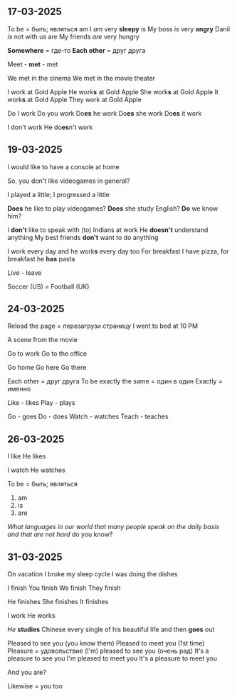 ## 17-03-2025

To be = быть; являться
	am
		I *am* very **sleepy**
	is
		My boss *is* very **angry**
		Danil *is* not with us
	are
		My friends *are* very hungry

**Somewhere** = где-то
**Each other** = друг друга

Meet - **met** - met

We met in the cinema
We met in the movie theater

I work at Gold Apple
He work**s** at Gold Apple
She work**s** at Gold Apple
It work**s** at Gold Apple
They work at Gold Apple

Do I work
Do you work
Do**es** he work
Do**es** she work
Do**es** it work

I don't work
He do**es**n't work

## 19-03-2025

I would like to have a console at home

So, you don't like videogames in general?

I played a little; I progressed a little 

**Does** he like to play videogames?
**Does** she study English?
**Do** we know him?

I **don't** like to speak with (to) Indians at work
He **doesn't** understand anything
My best friends **don't** want to do anything

I work every day and he work**s** every day too
For breakfast I have pizza, for breakfast he **has** pasta

Live - leave

Soccer  (US) = Football (UK)

## 24-03-2025

Reload the page = перезагрузи страницу
I went to bed at 10 PM

A scene from the movie

Go to work
Go to the office

Go home
Go here
Go there

Each other = друг друга
To be exactly the same = один в один
	Exactly = именно

Like - likes
Play - plays

Go - goes
Do - does
Watch - watches
Teach - teaches

## 26-03-2025

I like
He likes

I watch
He watches

To be = быть; являться
1. am
2. is
3. are


*What languages in our world that many people speak on the daily basis and that are not hard* do you know?

## 31-03-2025

On vacation I broke my sleep cycle
I was doing the dishes

I finish
You finish
We finish
They finish

He finishes 
She finishes
It finishes 

I work
He works

*He* **studies** Chinese every single of his beautiful life and then **goes** out

Pleased to see you (you know them)
Pleased to meet you (1st time)
	Pleasure = удовольствие
	(I'm) pleased to see you (очень рад)
	It's a pleasure to see you
	I'm pleased to meet you
	It's a pleasure to meet you

And you are?

Likewise = you too